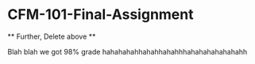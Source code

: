 # CFM-101-Final-Assignment
** Further, Delete above **

Blah blah we got 98% grade hahahahahhahahhahahhhahahahahahahahh